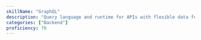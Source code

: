 ```yaml
---
skillName: "GraphQL"
description: "Query language and runtime for APIs with flexible data fetching capabilities"
categories: ["Backend"]
proficiency: 70
---
```

